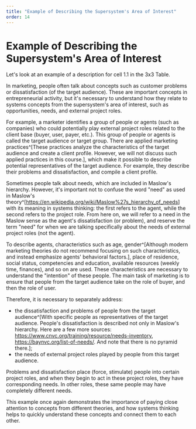 ```yaml
---
title: "Example of Describing the Supersystem's Area of Interest"
order: 14
---
```


# Example of Describing the Supersystem's Area of Interest

Let's look at an example of a description for cell 1.1 in the 3x3 Table.

In marketing, people often talk about concepts such as customer problems or dissatisfaction (of the target audience). These are important concepts in entrepreneurial activity, but it's necessary to understand how they relate to systems concepts from the supersystem's area of interest, such as opportunities, needs, and external project roles.

For example, a marketer identifies a group of people or agents (such as companies) who could potentially play external project roles related to the client base (buyer, user, payer, etc.). This group of people or agents is called the target audience or target group. There are applied marketing practices^[These practices analyze the characteristics of the target audience and create a client profile. However, we will not discuss such applied practices in this course.], which make it possible to describe potential representatives of the target audience. For example, they describe their problems and dissatisfaction, and compile a client profile.

Sometimes people talk about needs, which are included in Maslow's hierarchy. However, it's important not to confuse the word "need" as used in Maslow's theory^[<https://en.wikipedia.org/wiki/Maslow%27s_hierarchy_of_needs>] with its meaning in systems thinking: the first refers to the agent, while the second refers to the project role. From here on, we will refer to a need in the Maslow sense as the agent's dissatisfaction (or problem), and reserve the term "need" for when we are talking specifically about the needs of external project roles (not the agent).

To describe agents, characteristics such as age, gender^[Although modern marketing theories do not recommend focusing on such characteristics, and instead emphasize agents' behavioral factors.], place of residence, social status, competencies and education, available resources (weekly time, finances), and so on are used. These characteristics are necessary to understand the "intention" of these people. The main task of marketing is to ensure that people from the target audience take on the role of buyer, and then the role of user.

Therefore, it is necessary to separately address:

* the dissatisfaction and problems of people from the target audience^[With specific people as representatives of the target audience. People's dissatisfaction is described not only in Maslow's hierarchy. Here are a few more sources: <https://www.cnvc.org/training/resource/needs-inventory>, <https://baynvc.org/list-of-needs/>. And note that there is no pyramid there.];
* the needs of external project roles played by people from this target audience.

Problems and dissatisfaction place (force, stimulate) people into certain project roles, and when they begin to act in these project roles, they have corresponding needs. In other roles, these same people may have completely different needs.

This example once again demonstrates the importance of paying close attention to concepts from different theories, and how systems thinking helps to quickly understand these concepts and connect them to each other.